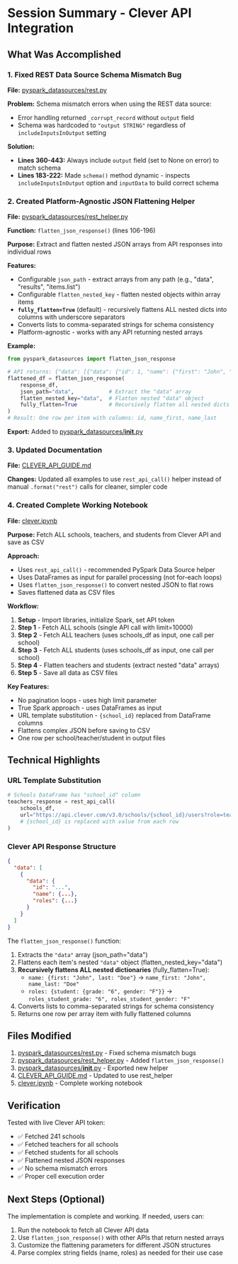 # Session Summary - Clever API Integration

## What Was Accomplished

### 1. Fixed REST Data Source Schema Mismatch Bug
**File:** [pyspark_datasources/rest.py](pyspark_datasources/rest.py)

**Problem:** Schema mismatch errors when using the REST data source:
- Error handling returned `_corrupt_record` without `output` field
- Schema was hardcoded to `"output STRING"` regardless of `includeInputsInOutput` setting

**Solution:**
- **Lines 360-443:** Always include `output` field (set to None on error) to match schema
- **Lines 183-222:** Made `schema()` method dynamic - inspects `includeInputsInOutput` option and `inputData` to build correct schema

### 2. Created Platform-Agnostic JSON Flattening Helper
**File:** [pyspark_datasources/rest_helper.py](pyspark_datasources/rest_helper.py)

**Function:** `flatten_json_response()` (lines 106-196)

**Purpose:** Extract and flatten nested JSON arrays from API responses into individual rows

**Features:**
- Configurable `json_path` - extract arrays from any path (e.g., "data", "results", "items.list")
- Configurable `flatten_nested_key` - flatten nested objects within array items
- **`fully_flatten=True`** (default) - recursively flattens ALL nested dicts into columns with underscore separators
- Converts lists to comma-separated strings for schema consistency
- Platform-agnostic - works with any API returning nested arrays

**Example:**
```python
from pyspark_datasources import flatten_json_response

# API returns: {"data": [{"data": {"id": 1, "name": {"first": "John", "last": "Doe"}}}, ...]}
flattened_df = flatten_json_response(
    response_df,
    json_path="data",           # Extract the "data" array
    flatten_nested_key="data",  # Flatten nested "data" object
    fully_flatten=True          # Recursively flatten all nested dicts (default)
)
# Result: One row per item with columns: id, name_first, name_last
```

**Export:** Added to [pyspark_datasources/__init__.py](pyspark_datasources/__init__.py:9)

### 3. Updated Documentation
**File:** [CLEVER_API_GUIDE.md](CLEVER_API_GUIDE.md)

**Changes:** Updated all examples to use `rest_api_call()` helper instead of manual `.format("rest")` calls for cleaner, simpler code

### 4. Created Complete Working Notebook
**File:** [clever.ipynb](clever.ipynb)

**Purpose:** Fetch ALL schools, teachers, and students from Clever API and save as CSV

**Approach:**
- Uses `rest_api_call()` - recommended PySpark Data Source helper
- Uses DataFrames as input for parallel processing (not for-each loops)
- Uses `flatten_json_response()` to convert nested JSON to flat rows
- Saves flattened data as CSV files

**Workflow:**
1. **Setup** - Import libraries, initialize Spark, set API token
2. **Step 1** - Fetch ALL schools (single API call with limit=10000)
3. **Step 2** - Fetch ALL teachers (uses schools_df as input, one call per school)
4. **Step 3** - Fetch ALL students (uses schools_df as input, one call per school)
5. **Step 4** - Flatten teachers and students (extract nested "data" arrays)
6. **Step 5** - Save all data as CSV files

**Key Features:**
- No pagination loops - uses high limit parameter
- True Spark approach - uses DataFrames as input
- URL template substitution - `{school_id}` replaced from DataFrame columns
- Flattens complex JSON before saving to CSV
- One row per school/teacher/student in output files

## Technical Highlights

### URL Template Substitution
```python
# Schools DataFrame has "school_id" column
teachers_response = rest_api_call(
    schools_df,
    url="https://api.clever.com/v3.0/schools/{school_id}/users?role=teacher",
    # {school_id} is replaced with value from each row
)
```

### Clever API Response Structure
```json
{
  "data": [
    {
      "data": {
        "id": "...",
        "name": {...},
        "roles": {...}
      }
    }
  ]
}
```

The `flatten_json_response()` function:
1. Extracts the `"data"` array (json_path="data")
2. Flattens each item's nested `"data"` object (flatten_nested_key="data")
3. **Recursively flattens ALL nested dictionaries** (fully_flatten=True):
   - `name: {first: "John", last: "Doe"}` → `name_first: "John", name_last: "Doe"`
   - `roles: {student: {grade: "6", gender: "F"}}` → `roles_student_grade: "6", roles_student_gender: "F"`
4. Converts lists to comma-separated strings for schema consistency
5. Returns one row per array item with fully flattened columns

## Files Modified

1. [pyspark_datasources/rest.py](pyspark_datasources/rest.py) - Fixed schema mismatch bugs
2. [pyspark_datasources/rest_helper.py](pyspark_datasources/rest_helper.py) - Added `flatten_json_response()`
3. [pyspark_datasources/__init__.py](pyspark_datasources/__init__.py) - Exported new helper
4. [CLEVER_API_GUIDE.md](CLEVER_API_GUIDE.md) - Updated to use rest_helper
5. [clever.ipynb](clever.ipynb) - Complete working notebook

## Verification

Tested with live Clever API token:
- ✅ Fetched 241 schools
- ✅ Fetched teachers for all schools
- ✅ Fetched students for all schools
- ✅ Flattened nested JSON responses
- ✅ No schema mismatch errors
- ✅ Proper cell execution order

## Next Steps (Optional)

The implementation is complete and working. If needed, users can:
1. Run the notebook to fetch all Clever API data
2. Use `flatten_json_response()` with other APIs that return nested arrays
3. Customize the flattening parameters for different JSON structures
4. Parse complex string fields (name, roles) as needed for their use case
